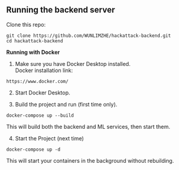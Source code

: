 Running the backend server
-------------------------------------------------------
Clone this repo:
```
git clone https://github.com/WUNLIMZHE/hackattack-backend.git
cd hackattack-backend
```
**Running with Docker** <br/>
1. Make sure you have Docker Desktop installed.<br/>
Docker installation link: <br/>
```
https://www.docker.com/
```

2. Start Docker Desktop.<br/>

3. Build the project and run (first time only).<br/>
```
docker-compose up --build
```
This will build both the backend and ML services, then start them.

4. Start the Project (next time)<br/>
```
docker-compose up -d
```
This will start your containers in the background without rebuilding.
